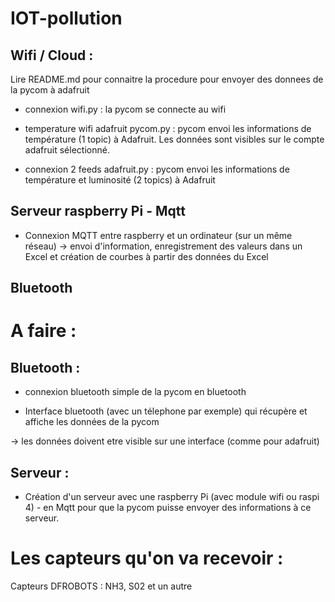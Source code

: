 # IOT-pollution


## Wifi / Cloud :

Lire README.md pour connaitre la procedure pour envoyer des donnees de la pycom à adafruit

- connexion wifi.py : la pycom se connecte au wifi

- temperature wifi adafruit pycom.py : pycom envoi les informations de température (1 topic) à Adafruit. Les données sont visibles sur le compte adafruit sélectionné.

- connexion 2 feeds adafruit.py : pycom envoi les informations de température et luminosité (2 topics) à Adafruit


## Serveur raspberry Pi - Mqtt

- Connexion MQTT entre raspberry et un ordinateur (sur un même réseau) -> envoi d'information, enregistrement des valeurs dans un Excel et création de courbes à partir des données du Excel

## Bluetooth


# A faire :

## Bluetooth : 

- connexion bluetooth simple de la pycom en bluetooth

- Interface bluetooth (avec un télephone par exemple) qui récupère et affiche les données de la pycom 

-> les données doivent etre visible sur une interface (comme pour adafruit)

## Serveur :

- Création d'un serveur avec une raspberry Pi (avec module wifi ou raspi 4) - en Mqtt pour que la pycom puisse envoyer des informations à ce serveur.



# Les capteurs qu'on va recevoir :

Capteurs DFROBOTS : NH3, S02 et un autre
